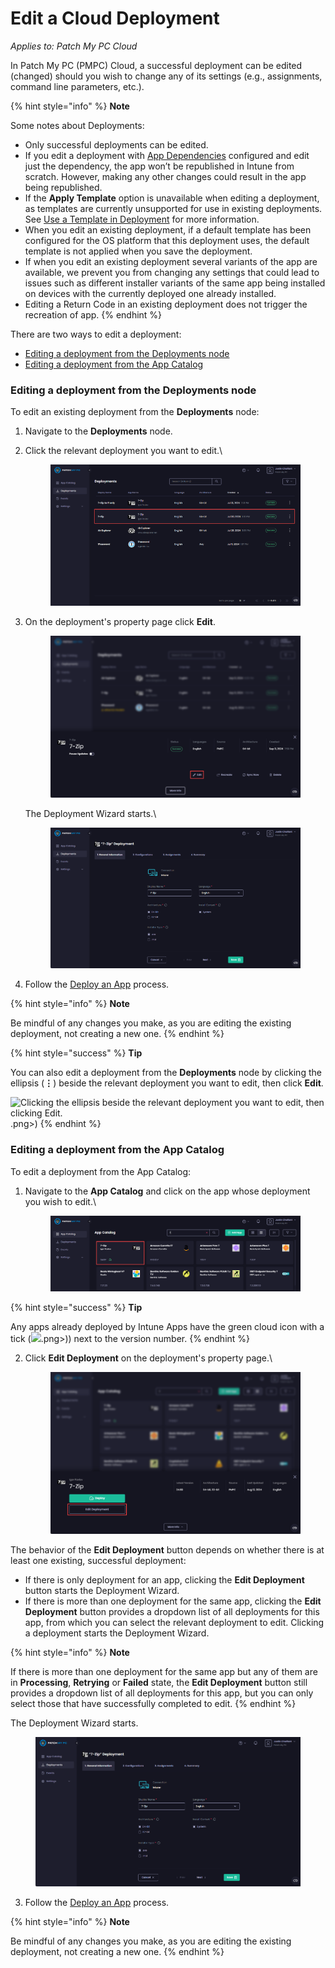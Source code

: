 # Edit a Cloud Deployment

_Applies to: Patch My PC Cloud_

In Patch My PC (PMPC) Cloud, a successful deployment can be edited (changed) should you wish to change any of its settings (e.g., assignments, command line parameters, etc.).

{% hint style="info" %}
**Note**

Some notes about Deployments:

* Only successful deployments can be edited.
* If you edit a deployment with [App Dependencies](../deploying-an-app-using-cloud/cloud-configurations-deployment-tab/dependencies-deployments.md) configured and edit just the dependency, the app won’t be republished in Intune from scratch. However, making any other changes could result in the app being republished.
* If the **Apply Template** option is unavailable when editing a deployment, as templates are currently unsupported for use in existing deployments. See [Use a Template in Deployment](../use-a-template-in-cloud-deployments.md) for more information.
* When you edit an existing deployment, if a default template has been configured for the OS platform that this deployment uses, the default template is not applied when you save the deployment.
* If when you edit an existing deployment several variants of the app are available, we prevent you from changing any settings that could lead to issues such as different installer variants of the same app being installed on devices with the currently deployed one already installed.
* Editing a Return Code in an existing deployment does not trigger the recreation of app.
{% endhint %}

There are two ways to edit a deployment:

* [Editing a deployment from the Deployments node](edit-a-cloud-deployment.md#editing-a-deployment-from-the-deployments-node)
* [Editing a deployment from the App Catalog](edit-a-cloud-deployment.md#editing-a-deployment-from-the-app-catalog)

### Editing a deployment from the Deployments node

To edit an existing deployment from the **Deployments** node:

1. Navigate to the **Deployments** node.
2.  Click the relevant deployment you want to edit.\


    <figure><img src="/_images/gitbook/image%20%281887%29.png" alt="Clicking the relevant deployment you want to edit."><figcaption></figcaption></figure>


3.  On the deployment's property page click **Edit**.



    <figure><img src="/_images/gitbook/image%20%282010%29.png" alt="Clicking &#x22;Edit&#x22; on the deployment&#x27;s property page."><figcaption></figcaption></figure>

    The Deployment Wizard starts.\


    <figure><img src="/_images/gitbook/image%20%281889%29.png" alt="Deployment Wizard starting."><figcaption></figcaption></figure>
4. Follow the [Deploy an App](../deploying-an-app-using-cloud/) process.

{% hint style="info" %}
**Note**

Be mindful of any changes you make, as you are editing the existing deployment, not creating a new one.
{% endhint %}

{% hint style="success" %}
**Tip**

You can also edit a deployment from the **Deployments** node by clicking the ellipsis (**⋮**) beside the relevant deployment you want to edit, then click **Edit**.

![Clicking the ellipsis beside the relevant deployment you want to edit, then clicking Edit.](/_images/gitbook/image%20%281891).png>)
{% endhint %}

### Editing a deployment from the App Catalog

To edit a deployment from the App Catalog:

1.  Navigate to the **App Catalog** and click on the app whose deployment you wish to edit.\


    <figure><img src="/_images/gitbook/image%20%281884%29.png" alt="Navigating to the App Catalog and locating the app whose deployment you wish to edit."><figcaption></figcaption></figure>

{% hint style="success" %}
**Tip**

Any apps already deployed by Intune Apps have the green cloud icon with a tick (![](/_images/gitbook/image%20%281883).png>)) next to the version number.
{% endhint %}

2.  Click **Edit Deployment** on the deployment's property page.\


    <figure><img src="/_images/gitbook/image%20%282011%29.png" alt="Clicking &#x22;Edit Deployment&#x22; on the deployment&#x27;s property page."><figcaption></figcaption></figure>

The behavior of the **Edit Deployment** button depends on whether there is at least one existing, successful deployment:

* If there is only deployment for an app, clicking the **Edit Deployment** button starts the Deployment Wizard.
* If there is more than one deployment for the same app, clicking the **Edit Deployment** button provides a dropdown list of all deployments for this app, from which you can select the relevant deployment to edit. Clicking a deployment starts the Deployment Wizard.

{% hint style="info" %}
**Note**

If there is more than one deployment for the same app but any of them are in **Processing**, **Retrying** or **Failed** state, the **Edit Deployment** button still provides a dropdown list of all deployments for this app, but you can only select those that have successfully completed to edit.
{% endhint %}

The Deployment Wizard starts.

<figure><img src="/_images/gitbook/image%20%281889%29.png" alt="Deployment Wizard starting."><figcaption></figcaption></figure>

3. Follow the [Deploy an App](../deploying-an-app-using-cloud/) process.

{% hint style="info" %}
**Note**

Be mindful of any changes you make, as you are editing the existing deployment, not creating a new one.
{% endhint %}
